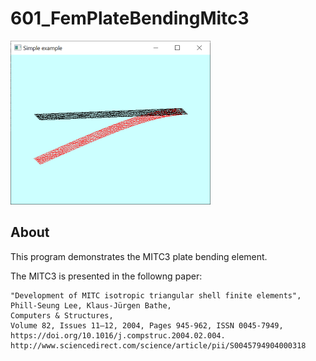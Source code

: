 # 601_FemPlateBendingMitc3
![](thumbnail.png)

## About 
This program demonstrates the MITC3 plate bending element.


The MITC3 is presented in the followng paper:
```
"Development of MITC isotropic triangular shell finite elements",
Phill-Seung Lee, Klaus-Jürgen Bathe,
Computers & Structures,
Volume 82, Issues 11–12, 2004, Pages 945-962, ISSN 0045-7949,
https://doi.org/10.1016/j.compstruc.2004.02.004.
http://www.sciencedirect.com/science/article/pii/S0045794904000318
```



   



